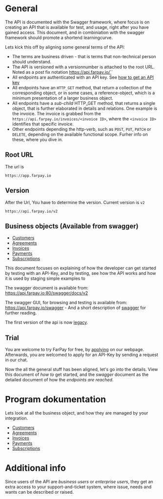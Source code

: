 # General
The API is documented with the Swagger framework, where focus is on creating an API that is available for test, and usage, right after you have gained access. This document, and in combiniation with the swagger framework should promote a shortend learningcurve.

Lets kick this off by aligning some general terms of the API:
* The terms are business driven - that is terms that non-technical person should understand.
* The API is versioned with a versionnumber is attached to the root URL. Noted as a post fix notation https://api.farpay.io/`<version number>`
* All endpoints are authenticated with an API key. See [how to get an API key](Api-Key-Get.md) 
* All endpoints have an `HTTP_GET` method, that return a collection of the corresponding object, or in some cases, a reference-object, which is a minimum presentation of a larger business object.
* All endpoints have a *sub-child* HTTP_GET method, that returns a single object, that is further elaborated in details and relations. One example is the invoice. The invoice is grabbed from the `https://api.farpay.io/invoices/<invoice ID>`, where the `<invoice ID>` identifies that specific invoice.
* Other endpoints depending the http-verb, such as `POST`, `PUT`, `PATCH` or `DELETE`, depending on the available functional scope. Furher info on these, where you dive in.

## Root URL
The url is 
```
https://app.farpay.io
```

## Version
After the Url, You have to determine the version. Current version is `v2`
```
https://api.farpay.io/v2
```

## Business objects (Available from swagger)
* [Customers](https://api.farpay.io/swagger/ui/index#/Customers)
* [Agreements](https://api.farpay.io/swagger/ui/index#/Agreements) 
* [Invoices](https://api.farpay.io/swagger/ui/index#/Invoices) 
* [Payments](https://api.farpay.io/swagger/ui/index#/Payments)
* [Subscriptions](https://api.farpay.io/swagger/ui/index#/Subscriptions)

This document focuses on explaining of how the developer can get started by testing with an API-Key, and by testing, see how the API works and how it is used by staging simple examples to 

The swagger document is available from: https://api.farpay.io:80/swagger/docs/v2

The swagger GUI, for browsing and testing is available from: https://api.farpay.io/swagger - And a short description of [swagger](http://swagger.io/docs/specification/what-is-swagger/) for further reading.

The first version of the api is now [legacy](README-Legacy.md).

## Trial
You are welcome to try FarPay for free, by [applying](https://www.farpay.io/dk/?showtrial=true) on our webpage. Afterwards, you are welcomed to apply for an API-Key by sending a request in our chat.

Now the all the general stuff has been aligned, let's go into the details. View this document of *how to* get started, and the *swagger* document as the detailed document of how the *endpoints are reached*.

# Program dokumentation
Lets look at all the business object, and how they are managed by your integration.
* [Customers](Customers.md)
* [Agreements](Agreements.md) 
* [Invoices](Invoices.md) 
* [Payments](Payments.md)
* [Subscriptions](Subscriptions.md)

# Additional info
Since users of the API are *business users* or *enterprise users*, they get an extra access to your support-and-ticket system, where issue, needs and wants can be described or raised. 

